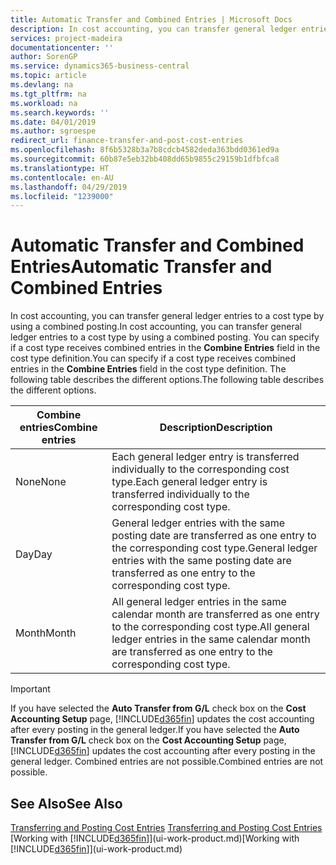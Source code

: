 ```yaml
---
title: Automatic Transfer and Combined Entries | Microsoft Docs
description: In cost accounting, you can transfer general ledger entries to a cost type by using a combined posting. You can specify if a cost type receives combined entries in the **Combine Entries** field in the cost type definition. The following table describes the different options.
services: project-madeira
documentationcenter: ''
author: SorenGP
ms.service: dynamics365-business-central
ms.topic: article
ms.devlang: na
ms.tgt_pltfrm: na
ms.workload: na
ms.search.keywords: ''
ms.date: 04/01/2019
ms.author: sgroespe
redirect_url: finance-transfer-and-post-cost-entries
ms.openlocfilehash: 8f6b5328b3a7b8cdcb4582deda363bdd0361ed9a
ms.sourcegitcommit: 60b87e5eb32bb408dd65b9855c29159b1dfbfca8
ms.translationtype: HT
ms.contentlocale: en-AU
ms.lasthandoff: 04/29/2019
ms.locfileid: "1239000"
---
```

# <a name="automatic-transfer-and-combined-entries"></a><span data-ttu-id="811a7-105">Automatic Transfer and Combined Entries</span><span class="sxs-lookup"><span data-stu-id="811a7-105">Automatic Transfer and Combined Entries</span></span>
<span data-ttu-id="811a7-106">In cost accounting, you can transfer general ledger entries to a cost type by using a combined posting.</span><span class="sxs-lookup"><span data-stu-id="811a7-106">In cost accounting, you can transfer general ledger entries to a cost type by using a combined posting.</span></span> <span data-ttu-id="811a7-107">You can specify if a cost type receives combined entries in the **Combine Entries** field in the cost type definition.</span><span class="sxs-lookup"><span data-stu-id="811a7-107">You can specify if a cost type receives combined entries in the **Combine Entries** field in the cost type definition.</span></span> <span data-ttu-id="811a7-108">The following table describes the different options.</span><span class="sxs-lookup"><span data-stu-id="811a7-108">The following table describes the different options.</span></span>  

|<span data-ttu-id="811a7-109">Combine entries</span><span class="sxs-lookup"><span data-stu-id="811a7-109">Combine entries</span></span>|<span data-ttu-id="811a7-110">Description</span><span class="sxs-lookup"><span data-stu-id="811a7-110">Description</span></span>|  
|---------------------|-----------------|  
|<span data-ttu-id="811a7-111">None</span><span class="sxs-lookup"><span data-stu-id="811a7-111">None</span></span>|<span data-ttu-id="811a7-112">Each general ledger entry is transferred individually to the corresponding cost type.</span><span class="sxs-lookup"><span data-stu-id="811a7-112">Each general ledger entry is transferred individually to the corresponding cost type.</span></span>|  
|<span data-ttu-id="811a7-113">Day</span><span class="sxs-lookup"><span data-stu-id="811a7-113">Day</span></span>|<span data-ttu-id="811a7-114">General ledger entries with the same posting date are transferred as one entry to the corresponding cost type.</span><span class="sxs-lookup"><span data-stu-id="811a7-114">General ledger entries with the same posting date are transferred as one entry to the corresponding cost type.</span></span>|  
|<span data-ttu-id="811a7-115">Month</span><span class="sxs-lookup"><span data-stu-id="811a7-115">Month</span></span>|<span data-ttu-id="811a7-116">All general ledger entries in the same calendar month are transferred as one entry to the corresponding cost type.</span><span class="sxs-lookup"><span data-stu-id="811a7-116">All general ledger entries in the same calendar month are transferred as one entry to the corresponding cost type.</span></span>|  

> [!IMPORTANT]  
>  <span data-ttu-id="811a7-117">If you have selected the **Auto Transfer from G/L** check box on the **Cost Accounting Setup** page, [!INCLUDE[d365fin](includes/d365fin_md.md)] updates the cost accounting after every posting in the general ledger.</span><span class="sxs-lookup"><span data-stu-id="811a7-117">If you have selected the **Auto Transfer from G/L** check box on the **Cost Accounting Setup** page, [!INCLUDE[d365fin](includes/d365fin_md.md)] updates the cost accounting after every posting in the general ledger.</span></span> <span data-ttu-id="811a7-118">Combined entries are not possible.</span><span class="sxs-lookup"><span data-stu-id="811a7-118">Combined entries are not possible.</span></span>  

## <a name="see-also"></a><span data-ttu-id="811a7-119">See Also</span><span class="sxs-lookup"><span data-stu-id="811a7-119">See Also</span></span>  
 <span data-ttu-id="811a7-120">[Transferring and Posting Cost Entries](finance-transfer-and-post-cost-entries.md) </span><span class="sxs-lookup"><span data-stu-id="811a7-120">[Transferring and Posting Cost Entries](finance-transfer-and-post-cost-entries.md) </span></span>  
 <span data-ttu-id="811a7-121">[Working with [!INCLUDE[d365fin](includes/d365fin_md.md)]](ui-work-product.md)</span><span class="sxs-lookup"><span data-stu-id="811a7-121">[Working with [!INCLUDE[d365fin](includes/d365fin_md.md)]](ui-work-product.md)</span></span>
